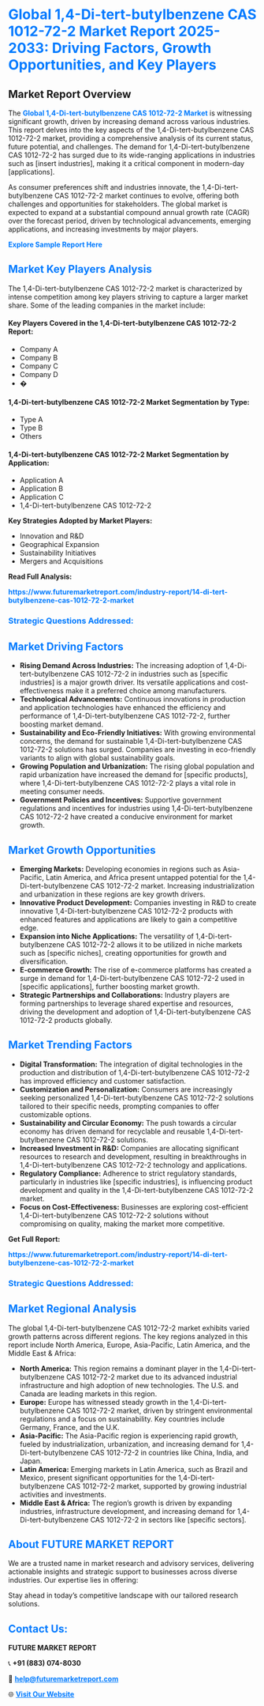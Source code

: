 <h1 style="color: #007BFF;">Global 1,4-Di-tert-butylbenzene CAS 1012-72-2 Market Report 2025-2033: Driving Factors, Growth Opportunities, and Key Players</h1>

<section id="overview">
<h2>Market Report Overview</h2>
<p>The <a href="https://www.futuremarketreport.com/industry-report/14-di-tert-butylbenzene-cas-1012-72-2-market" style="color: #007BFF; text-decoration: none;"><strong>Global 1,4-Di-tert-butylbenzene CAS 1012-72-2 Market</strong></a> is witnessing significant growth, driven by increasing demand across various industries. This report delves into the key aspects of the 1,4-Di-tert-butylbenzene CAS 1012-72-2 market, providing a comprehensive analysis of its current status, future potential, and challenges. The demand for 1,4-Di-tert-butylbenzene CAS 1012-72-2 has surged due to its wide-ranging applications in industries such as [insert industries], making it a critical component in modern-day [applications].</p>
<p>As consumer preferences shift and industries innovate, the 1,4-Di-tert-butylbenzene CAS 1012-72-2 market continues to evolve, offering both challenges and opportunities for stakeholders. The global market is expected to expand at a substantial compound annual growth rate (CAGR) over the forecast period, driven by technological advancements, emerging applications, and increasing investments by major players.</p>
</section>

<section id="overview">
<p><a href="https://www.futuremarketreport.com/request-sample/reportId=119351" style="color: #007BFF; text-decoration: none;"><strong>Explore Sample Report Here</strong></a></p>
</section>

<section id="key-players">
<h2 style="color: #007BFF;">Market Key Players Analysis</h2>
<p>The 1,4-Di-tert-butylbenzene CAS 1012-72-2 market is characterized by intense competition among key players striving to capture a larger market share. Some of the leading companies in the market include:</p>
<h4>Key Players Covered in the 1,4-Di-tert-butylbenzene CAS 1012-72-2 Report:</h4>
<ul><li>Company A</li><li>Company B</li><li>Company C</li><li>Company D</li><li>�</li></ul>
<h4>1,4-Di-tert-butylbenzene CAS 1012-72-2 Market Segmentation by Type:</h4>
<ul><li>Type A</li><li>Type B</li><li>Others</li></ul>

<h4>1,4-Di-tert-butylbenzene CAS 1012-72-2 Market Segmentation by Application:</h4>
<ul><li>Application A</li><li>Application B</li><li>Application C</li><li>1,4-Di-tert-butylbenzene CAS 1012-72-2</li></ul>
<p><strong>Key Strategies Adopted by Market Players:</strong></p>
<ul>
<li>Innovation and R&D</li>
<li>Geographical Expansion</li>
<li>Sustainability Initiatives</li>
<li>Mergers and Acquisitions</li>
</ul>
</section>

<section>
<p><strong>Read Full Analysis: </strong></p><a href="https://www.futuremarketreport.com/industry-report/14-di-tert-butylbenzene-cas-1012-72-2-market" style="color: #007BFF; text-decoration: none;"><strong>https://www.futuremarketreport.com/industry-report/14-di-tert-butylbenzene-cas-1012-72-2-market</strong></a>
<h3 style="color: #007BFF;">Strategic Questions Addressed:</h3>
</section>

<section id="driving-factors">
<h2 style="color: #007BFF;">Market Driving Factors</h2>
<ul>
<li><strong>Rising Demand Across Industries:</strong> The increasing adoption of 1,4-Di-tert-butylbenzene CAS 1012-72-2 in industries such as [specific industries] is a major growth driver. Its versatile applications and cost-effectiveness make it a preferred choice among manufacturers.</li>
<li><strong>Technological Advancements:</strong> Continuous innovations in production and application technologies have enhanced the efficiency and performance of 1,4-Di-tert-butylbenzene CAS 1012-72-2, further boosting market demand.</li>
<li><strong>Sustainability and Eco-Friendly Initiatives:</strong> With growing environmental concerns, the demand for sustainable 1,4-Di-tert-butylbenzene CAS 1012-72-2 solutions has surged. Companies are investing in eco-friendly variants to align with global sustainability goals.</li>
<li><strong>Growing Population and Urbanization:</strong> The rising global population and rapid urbanization have increased the demand for [specific products], where 1,4-Di-tert-butylbenzene CAS 1012-72-2 plays a vital role in meeting consumer needs.</li>
<li><strong>Government Policies and Incentives:</strong> Supportive government regulations and incentives for industries using 1,4-Di-tert-butylbenzene CAS 1012-72-2 have created a conducive environment for market growth.</li>
</ul>
</section>

<section id="growth-opportunities">
<h2 style="color: #007BFF;">Market Growth Opportunities</h2>
<ul>
<li><strong>Emerging Markets:</strong> Developing economies in regions such as Asia-Pacific, Latin America, and Africa present untapped potential for the 1,4-Di-tert-butylbenzene CAS 1012-72-2 market. Increasing industrialization and urbanization in these regions are key growth drivers.</li>
<li><strong>Innovative Product Development:</strong> Companies investing in R&D to create innovative 1,4-Di-tert-butylbenzene CAS 1012-72-2 products with enhanced features and applications are likely to gain a competitive edge.</li>
<li><strong>Expansion into Niche Applications:</strong> The versatility of 1,4-Di-tert-butylbenzene CAS 1012-72-2 allows it to be utilized in niche markets such as [specific niches], creating opportunities for growth and diversification.</li>
<li><strong>E-commerce Growth:</strong> The rise of e-commerce platforms has created a surge in demand for 1,4-Di-tert-butylbenzene CAS 1012-72-2 used in [specific applications], further boosting market growth.</li>
<li><strong>Strategic Partnerships and Collaborations:</strong> Industry players are forming partnerships to leverage shared expertise and resources, driving the development and adoption of 1,4-Di-tert-butylbenzene CAS 1012-72-2 products globally.</li>
</ul>
</section>

<section id="trending-factors">
<h2 style="color: #007BFF;">Market Trending Factors</h2>
<ul>
<li><strong>Digital Transformation:</strong> The integration of digital technologies in the production and distribution of 1,4-Di-tert-butylbenzene CAS 1012-72-2 has improved efficiency and customer satisfaction.</li>
<li><strong>Customization and Personalization:</strong> Consumers are increasingly seeking personalized 1,4-Di-tert-butylbenzene CAS 1012-72-2 solutions tailored to their specific needs, prompting companies to offer customizable options.</li>
<li><strong>Sustainability and Circular Economy:</strong> The push towards a circular economy has driven demand for recyclable and reusable 1,4-Di-tert-butylbenzene CAS 1012-72-2 solutions.</li>
<li><strong>Increased Investment in R&D:</strong> Companies are allocating significant resources to research and development, resulting in breakthroughs in 1,4-Di-tert-butylbenzene CAS 1012-72-2 technology and applications.</li>
<li><strong>Regulatory Compliance:</strong> Adherence to strict regulatory standards, particularly in industries like [specific industries], is influencing product development and quality in the 1,4-Di-tert-butylbenzene CAS 1012-72-2 market.</li>
<li><strong>Focus on Cost-Effectiveness:</strong> Businesses are exploring cost-efficient 1,4-Di-tert-butylbenzene CAS 1012-72-2 solutions without compromising on quality, making the market more competitive.</li>
</ul>
</section>

<section>
<p><strong>Get Full Report: </strong></p><a href="https://www.futuremarketreport.com/industry-report/14-di-tert-butylbenzene-cas-1012-72-2-market" style="color: #007BFF; text-decoration: none;"><strong>https://www.futuremarketreport.com/industry-report/14-di-tert-butylbenzene-cas-1012-72-2-market</strong></a>
<h3 style="color: #007BFF;">Strategic Questions Addressed:</h3>
</section>


<section id="regional-analysis">
<h2 style="color: #007BFF;">Market Regional Analysis</h2>
<p>The global 1,4-Di-tert-butylbenzene CAS 1012-72-2 market exhibits varied growth patterns across different regions. The key regions analyzed in this report include North America, Europe, Asia-Pacific, Latin America, and the Middle East & Africa:</p>
<ul>
<li><strong>North America:</strong> This region remains a dominant player in the 1,4-Di-tert-butylbenzene CAS 1012-72-2 market due to its advanced industrial infrastructure and high adoption of new technologies. The U.S. and Canada are leading markets in this region.</li>
<li><strong>Europe:</strong> Europe has witnessed steady growth in the 1,4-Di-tert-butylbenzene CAS 1012-72-2 market, driven by stringent environmental regulations and a focus on sustainability. Key countries include Germany, France, and the U.K.</li>
<li><strong>Asia-Pacific:</strong> The Asia-Pacific region is experiencing rapid growth, fueled by industrialization, urbanization, and increasing demand for 1,4-Di-tert-butylbenzene CAS 1012-72-2 in countries like China, India, and Japan.</li>
<li><strong>Latin America:</strong> Emerging markets in Latin America, such as Brazil and Mexico, present significant opportunities for the 1,4-Di-tert-butylbenzene CAS 1012-72-2 market, supported by growing industrial activities and investments.</li>
<li><strong>Middle East & Africa:</strong> The region’s growth is driven by expanding industries, infrastructure development, and increasing demand for 1,4-Di-tert-butylbenzene CAS 1012-72-2 in sectors like [specific sectors].</li>
</ul>
</section>

<footer>
<h2 style="color: #007BFF;">About FUTURE MARKET REPORT</h2>
<p>We are a trusted name in market research and advisory services, delivering actionable insights and strategic support to businesses across diverse industries. Our expertise lies in offering:</p>

<p>Stay ahead in today’s competitive landscape with our tailored research solutions.</p>

<h2 style="color: #007BFF;">Contact Us:</h2>
<p><strong>FUTURE MARKET REPORT</strong></p>
<p>📞 <strong>+91 (883) 074-8030</strong></p>
<p>📧 <strong><a href="mailto:help@futuremarketreport.com" style="color: #007BFF;">help@futuremarketreport.com</a></strong></p>
<p>🌐 <strong><a href="https://www.futuremarketreport.com/" style="color: #007BFF;">Visit Our Website</a></strong></p>
</footer>